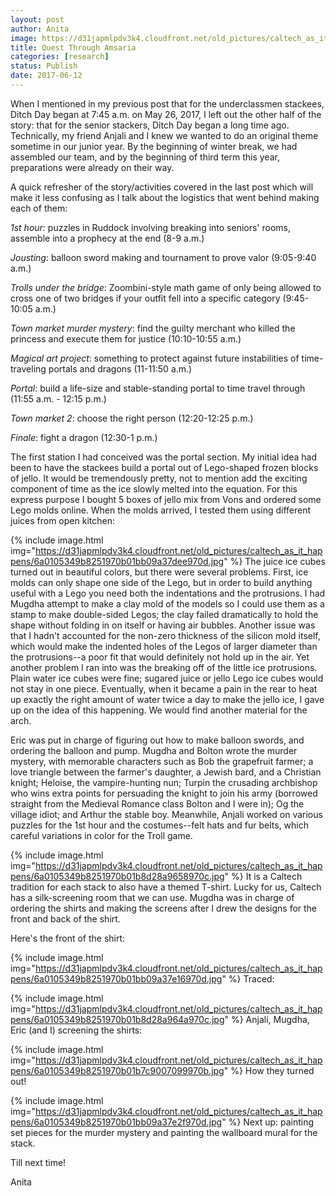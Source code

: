 ```yaml
---
layout: post
author: Anita
image: https://d31japmlpdv3k4.cloudfront.net/old_pictures/caltech_as_it_happens/6a0105349b8251970b01bb09a37db2970d.jpg
title: Quest Through Amsaria
categories: [research]
status: Publish
date: 2017-06-12
---
```



When I mentioned in my previous post that for the underclassmen stackees, Ditch Day began at 7:45 a.m. on May 26, 2017, I left out the other half of the story: that for the senior stackers, Ditch Day began a long time ago. Technically, my friend Anjali and I knew we wanted to do an original theme sometime in our junior year. By the beginning of winter break, we had assembled our team, and by the beginning of third term this year, preparations were already on their way.

A quick refresher of the story/activities covered in the last post which will make it less confusing as I talk about the logistics that went behind making each of them:

*1st hour:* puzzles in Ruddock involving breaking into seniors' rooms, assemble into a prophecy at the end (8-9 a.m.)

*Jousting*: balloon sword making and tournament to prove valor (9:05-9:40 a.m.)

*Trolls under the bridge*: Zoombini-style math game of only being allowed to cross one of two bridges if your outfit fell into a specific category (9:45-10:05 a.m.)

*Town market murder mystery*: find the guilty merchant who killed the princess and execute them for justice (10:10-10:55 a.m.)

*Magical art project*: something to protect against future instabilities of time-traveling portals and dragons (11-11:50 a.m.)

*Portal*: build a life-size and stable-standing portal to time travel through (11:55 a.m. - 12:15 p.m.)

*Town market 2*: choose the right person (12:20-12:25 p.m.)

*Finale*: fight a dragon (12:30-1 p.m.)

The first station I had conceived was the portal section. My initial idea had been to have the stackees build a portal out of Lego-shaped frozen blocks of jello. It would be tremendously pretty, not to mention add the exciting component of time as the ice slowly melted into the equation. For this express purpose I bought 5 boxes of jello mix from Vons and ordered some Lego molds online. When the molds arrived, I tested them using different juices from open kitchen:


{% include image.html img="https://d31japmlpdv3k4.cloudfront.net/old_pictures/caltech_as_it_happens/6a0105349b8251970b01bb09a37dee970d.jpg" %}
The juice ice cubes turned out in beautiful colors, but there were several problems. First, ice molds can only shape one side of the Lego, but in order to build anything useful with a Lego you need both the indentations and the protrusions. I had Mugdha attempt to make a clay mold of the models so I could use them as a stamp to make double-sided Legos; the clay failed dramatically to hold the shape without folding in on itself or having air bubbles. Another issue was that I hadn't accounted for the non-zero thickness of the silicon mold itself, which would make the indented holes of the Legos of larger diameter than the protrusions--a poor fit that would definitely not hold up in the air. Yet another problem I ran into was the breaking off of the little ice protrusions. Plain water ice cubes were fine; sugared juice or jello Lego ice cubes would not stay in one piece. Eventually, when it became a pain in the rear to heat up exactly the right amount of water twice a day to make the jello ice, I gave up on the idea of this happening. We would find another material for the arch.

Eric was put in charge of figuring out how to make balloon swords, and ordering the balloon and pump. Mugdha and Bolton wrote the murder mystery, with memorable characters such as Bob the grapefruit farmer; a love triangle between the farmer's daughter, a Jewish bard, and a Christian knight; Heloise, the vampire-hunting nun; Turpin the crusading archbishop who wins extra points for persuading the knight to join his army (borrowed straight from the Medieval Romance class Bolton and I were in); Og the village idiot; and Arthur the stable boy. Meanwhile, Anjali worked on various puzzles for the 1st hour and the costumes--felt hats and fur belts, which careful variations in color for the Troll game.


{% include image.html img="https://d31japmlpdv3k4.cloudfront.net/old_pictures/caltech_as_it_happens/6a0105349b8251970b01b8d28a9658970c.jpg" %}
It is a Caltech tradition for each stack to also have a themed T-shirt. Lucky for us, Caltech has a silk-screening room that we can use. Mugdha was in charge of ordering the shirts and making the screens after I drew the designs for the front and back of the shirt.

Here's the front of the shirt:

{% include image.html img="https://d31japmlpdv3k4.cloudfront.net/old_pictures/caltech_as_it_happens/6a0105349b8251970b01bb09a37e16970d.jpg" %}
Traced:

{% include image.html img="https://d31japmlpdv3k4.cloudfront.net/old_pictures/caltech_as_it_happens/6a0105349b8251970b01b8d28a964a970c.jpg" %}
Anjali, Mugdha, Eric (and I) screening the shirts:

{% include image.html img="https://d31japmlpdv3k4.cloudfront.net/old_pictures/caltech_as_it_happens/6a0105349b8251970b01b7c9007099970b.jpg" %}
How they turned out!

{% include image.html img="https://d31japmlpdv3k4.cloudfront.net/old_pictures/caltech_as_it_happens/6a0105349b8251970b01bb09a37e2f970d.jpg" %}
Next up: painting set pieces for the murder mystery and painting the wallboard mural for the stack.

Till next time!

Anita

